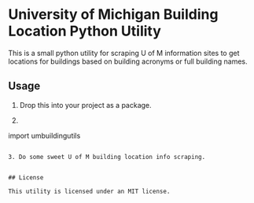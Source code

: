 # University of Michigan Building Location Python Utility

This is a small python utility for scraping U of M information sites to get locations for buildings based on building acronyms or full building names.

## Usage

1. Drop this into your project as a package.
2. ```python
import umbuildingutils
```

3. Do some sweet U of M building location info scraping.


## License

This utility is licensed under an MIT license.
